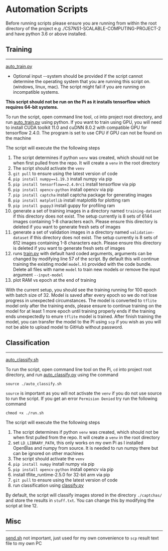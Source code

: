 <h1>Automation Scripts</h1>

Before running scripts please ensure you are running from within the root directory of the project e.g ./CS7NS1-SCALABLE-COMPUTING-PROJECT-2 and have python 3.6 or above installed.

<h2>Training</h2>

---
[auto_train.py](./auto_train.py)

- Optional input --system should be provided if the script cannot determine the operating system that you are running this script on. (windows, linux, mac). The script might fail if you are running on incompatible systems.

**This script should not be run on the Pi as it installs tensorflow which requires 64-bit systems.**  

To run the script, open command line tool, ```cd``` into project root directory, and run [auto_train.py](./auto_train.py) using python. If you want to train using GPU, you will need to install CUDA toolkit 11.0 and cuDNN 8.0.2 with compatible GPU for tensorflow 2.4.0. The program is set to use CPU if GPU can not be found on the machine

The script will execute the the following steps

1. The script determines if python ```venv``` was created, which should not be when first pulled from the repo. It will create a ```venv``` in the root directory
2. The script should activate the ```venv```
3. ```git pull``` to ensure using the latest version of code
4. ```pip install numpy==1.19.3``` install numpy via pip
5. ```pip install tensorflow==2.4.0rc1``` install tensorflow via pip
6. ```pip install opencv-python``` install opencv via pip
7. ```pip install captcha``` install captcha package for generating images
8. ```pip install matplotlib``` install matplotlib for plotting ram
9. ```pip install guppy3``` install guppy for profiling ram
10. generate a set of training images in a directory named ```training-dataset``` if this directory does not exist. The setup currently is 8 sets of 6144 images containing 1-8 characters each. Please ensure this directory is deleted if you want to generate fresh sets of images
11. generate a set of validation images in a directory named ```validation-dataset``` if this directory does not exist. The setup currently is 8 sets of 612 images containing 1-8 characters each. Please ensure this directory is deleted if you want to generate fresh sets of images
12. runs [train.py](./train.py) with default hard coded arguments, arguments can be changed by modifying line 57 of the script. By default this will continue training the existing model ```model.h5``` provided with the code bundle. Delete all files with name ```model``` to train new models or remove the input argument ```--input-model```
13. plot RAM vs epoch at the end of training

With the current setup, you should see the training running for 100 epoch with batch size of 32. Model is saved after every epoch so we do not lose progress in unexpected circumstances. The model is converted to ```tflite``` model only after the training ends, please ensure to continue training on the model for at least 1 more epoch until training properly ends if the training ends unexpectedly to enure ```tflite``` model is trained.
After finish training the model, you can transfer the model to the PI using ```scp``` if you wish as you will not be able to upload model to GitHub without password.

<h2>Classification</h2>

---

[auto_classify.sh](./auto_classify.sh)


To run the script, open command line tool on the Pi, ```cd``` into project root directory, and run [auto_classify.py](./auto_classify.py) using the command

    source ./auto_classify.sh

```source``` is important as you will not activate the ```venv``` if you do not use source to run the script. If you get an error ```Permision Denied``` try run the following command

    chmod +x ./run.sh

The script will execute the the following steps

1. The script determines if python ```venv``` was created, which should not be when first pulled from the repo. It will create a ```venv``` in the root directory
2. set ```LD_LIBRARY_PATH```, this only works on my own Pi as I installed OpenBlas and numpy from source. It is needed to run numpy there but can be ignored on other machines
2. The script should activate the ```venv```
3. ```pip install numpy``` install numpy via pip
4. ```pip install opencv-python``` install opencv via pip
5. install tflite_runtime-2.5.0 for 32-bit arm via pip
6. ```git pull``` to ensure using the latest version of code
7. run classification using [classify.py](./classify.py)

By default, the script will classify images stored in the directory ```./captchas/``` and store the results in ```stuff.txt```. You can change this by modifying the script at line 12. 


<h2>Misc</h2>

---

[send.sh](./send.sh)
not important, just used for my own convenience to ```scp``` result text file to my own PC